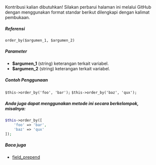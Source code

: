 Kontribusi kalian dibutuhkan!
Silakan perbarui halaman ini melalui GitHub dengan menggunakan format standar berikut dilengkapi dengan kalimat pembukaan.

##### Referensi

`order_by($argumen_1, $argumen_2)`

##### Parameter
* **$argumen_1** (string) keterangan terkait variabel.
* **$argumen_2** (string) keterangan terkait variabel.

##### Contoh Penggunaan
`$this->order_by('foo', 'bar');`
`$this->order_by('baz', 'qux');`


##### Anda juga dapat menggunakan metode ini secara berkelompok, misalnya:
```php
$this->order_by([
    'foo' => 'bar',
    'baz' => 'qux'
]);
```

##### Baca juga
* [field_prepend](./field_prepend)
